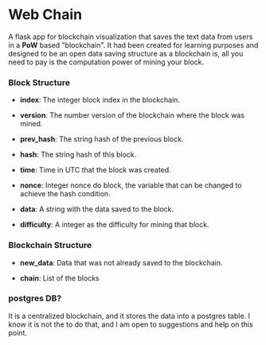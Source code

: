 # Web Chain

A flask app for blockchain visualization that saves the text data from users in a **PoW** based "blockchain". 
It had been created for learning purposes and designed to be an open data saving structure as a blockchain is, 
all you need to pay is the computation power of mining your block.


### Block Structure

* **index**: The integer block index in the blockchain.

* **version**: The number version of the blockchain where the block was mined.

* **prev_hash**: The string hash of the previous block.

* **hash**: The string hash of this block.

* **time**: Time in UTC that the block was created.

* **nonce**: Integer nonce do block, the variable that can be changed to achieve the hash condition.

* **data**: A string with the data saved to the block.

* **difficulty**: A integer as the difficulty for mining that block.


### Blockchain Structure

* **new_data**: Data that was not already saved to the blockchain.
  
* **chain**: List of the blocks

### postgres DB?

It is a centralized blockchain, and it stores the data into a postgres table. I know it is not the to do that,
and I am open to suggestions and help on this point.

